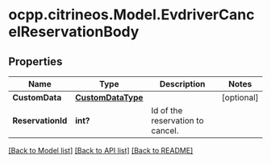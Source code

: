 # ocpp.citrineos.Model.EvdriverCancelReservationBody
## Properties

Name | Type | Description | Notes
------------ | ------------- | ------------- | -------------
**CustomData** | [**CustomDataType**](CustomDataType.md) |  | [optional] 
**ReservationId** | **int?** | Id of the reservation to cancel.   | 

[[Back to Model list]](../README.md#documentation-for-models) [[Back to API list]](../README.md#documentation-for-api-endpoints) [[Back to README]](../README.md)

